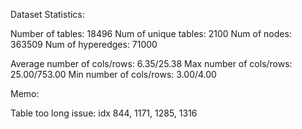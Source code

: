 




Dataset Statistics:

Number of tables: 18496 
Num of unique tables: 2100
Num of nodes: 363509
Num of hyperedges: 71000

Average number of cols/rows: 6.35/25.38
Max number of cols/rows: 25.00/753.00
Min number of cols/rows: 3.00/4.00

Memo:

Table too long issue: idx 844, 1171, 1285, 1316 
